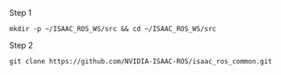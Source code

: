 Step 1

```shell
mkdir -p ~/ISAAC_ROS_WS/src && cd ~/ISAAC_ROS_WS/src
```
Step 2

```shell
git clone https://github.com/NVIDIA-ISAAC-ROS/isaac_ros_common.git
```
